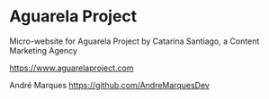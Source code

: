# Aguarela Project
Micro-website for Aguarela Project by Catarina Santiago, a Content Marketing Agency

https://www.aguarelaproject.com


André Marques
https://github.com/AndreMarquesDev